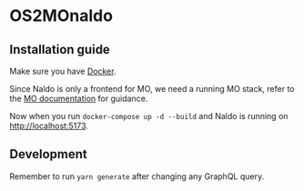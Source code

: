 # OS2MOnaldo

## Installation guide

Make sure you have [Docker](https://www.docker.com/get-started/).

Since Naldo is only a frontend for MO, we need a running MO stack, refer to the [MO documentation](https://rammearkitektur.docs.magenta.dk/os2mo/) for guidance.

Now when you run `docker-compose up -d --build` and Naldo is running on <http://localhost:5173>.

## Development

Remember to run `yarn generate` after changing any GraphQL query.
